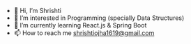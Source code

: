 - 👋 Hi, I’m Shrishti
- 👀 I’m interested in Programming (specially Data Structures)
- 🌱 I’m currently learning React.js & Spring Boot
- 📫 How to reach me shrishtiojha1619@gmail.com

<!---
shrishti1619/shrishti1619 is a ✨ special ✨ repository because its `README.md` (this file) appears on your GitHub profile.
You can click the Preview link to take a look at your changes.
--->
